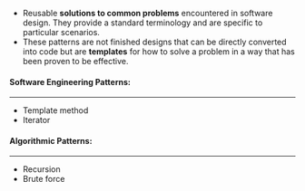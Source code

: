 - Reusable **solutions to common problems** encountered in software design. They provide a standard terminology and are specific to particular scenarios.
- These patterns are not finished designs that can be directly converted into code but are **templates** for how to solve a problem in a way that has been proven to be effective.

#### Software Engineering Patterns:
---
- Template method
- Iterator

#### Algorithmic Patterns:
---
- Recursion
- Brute force